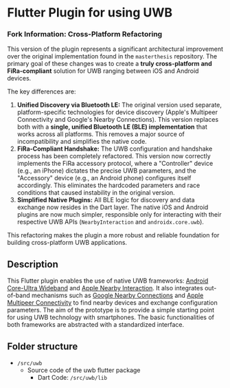 # Flutter Plugin for using UWB


### Fork Information: Cross-Platform Refactoring

This version of the plugin represents a significant architectural improvement over the original implementation found in the `masterthesis` repository. The primary goal of these changes was to create a **truly cross-platform and FiRa-compliant** solution for UWB ranging between iOS and Android devices.

The key differences are:

1.  **Unified Discovery via Bluetooth LE:** The original version used separate, platform-specific technologies for device discovery (Apple's Multipeer Connectivity and Google's Nearby Connections). This version replaces both with a **single, unified Bluetooth LE (BLE) implementation** that works across all platforms. This removes a major source of incompatibility and simplifies the native code.
2.  **FiRa-Compliant Handshake:** The UWB configuration and handshake process has been completely refactored. This version now correctly implements the FiRa accessory protocol, where a "Controller" device (e.g., an iPhone) dictates the precise UWB parameters, and the "Accessory" device (e.g., an Android phone) configures itself accordingly. This eliminates the hardcoded parameters and race conditions that caused instability in the original version.
3.  **Simplified Native Plugins:** All BLE logic for discovery and data exchange now resides in the Dart layer. The native iOS and Android plugins are now much simpler, responsible only for interacting with their respective UWB APIs (`NearbyInteraction` and `androidx.core.uwb`).

This refactoring makes the plugin a more robust and reliable foundation for building cross-platform UWB applications.

## Description

This Flutter plugin enables the use of native UWB frameworks: [Android
Core-Ultra Wideband](https://developer.android.com/jetpack/androidx/releases/core-uwb)
and [Apple Nearby
Interaction](https://developer.apple.com/documentation/nearbyinteraction/). It
also integrates out-of-band mechanisms such as [Google Nearby
Connections](https://developers.google.com/nearby/connections/overview) and
[Apple Multipeer
Connectivity](https://developer.apple.com/documentation/multipeerconnectivity)
to find nearby devices and exchange configuration parameters. The aim of the
prototype is to provide a simple starting point for using UWB technology with
smartphones. The basic functionalities of both frameworks are abstracted with a
standardized interface.

## Folder structure

- `/src/uwb`
    - Source code of the uwb flutter package
        - Dart Code: `/src/uwb/lib`

